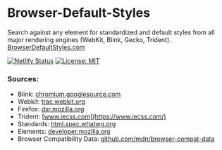 # Browser-Default-Styles

Search against any element for standardized and default styles from all major rendering engines (WebKit, Blink, Gecko, Trident).
[BrowserDefaultStyles.com](https://browserdefaultstyles.com)

[![Netlify Status](https://api.netlify.com/api/v1/badges/fe5ff52d-0948-4860-9be3-5627f2314c42/deploy-status)](https://app.netlify.com/sites/browser-default-styles/deploys)
[![License: MIT](https://img.shields.io/badge/License-MIT-yellow.svg)](https://github.com/UncaughtTypeError/Browser-Default-Styles/blob/master/LICENSE)

### Sources:

- Blink: [chromium.googlesource.com](https://chromium.googlesource.com/)
- Webkit: [trac.webkit.org](http://trac.webkit.org/)
- Firefox: [dxr.mozilla.org](https://searchfox.org/)
- Trident: [www.iecss.com](https://www.iecss.com/)
- Standards: [html.spec.whatwg.org](https://html.spec.whatwg.org/)
- Elements: [developer.mozilla.org](https://github.com/mdn/browser-compat-data)
- Browser Compatibility Data: [github.com/mdn/browser-compat-data](https://github.com/mdn/browser-compat-data)
